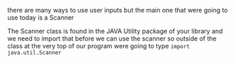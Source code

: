there are many ways to use user inputs but the main one that were going to use today is a Scanner

The Scanner class is found in the JAVA Utility package of your library and we need to import that before we can use the scanner so outside of the class at the very top of our program were going to type ```import java.util.Scanner```
